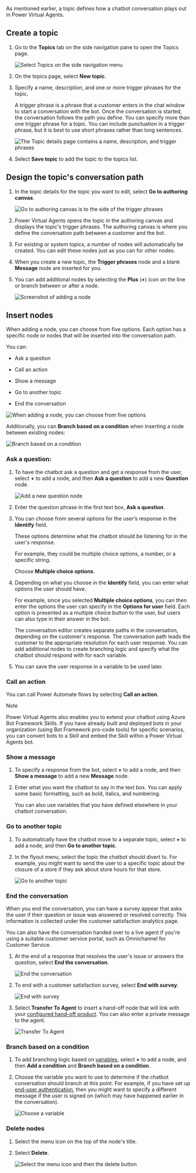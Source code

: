 As mentioned earlier, a topic defines how a chatbot conversation plays out in Power Virtual Agents.

## Create a topic

1.  Go to the **Topics** tab on the side navigation pane to open the Topics
    page.

    ![Select Topics on the side navigation menu](../media/topics-side-navigation-menu.png)

2.  On the topics page, select **New topic**.

3.  Specify a name, description, and one or more trigger phrases for the topic.

    A trigger phrase is a phrase that a customer enters in the chat window to
    start a conversation with the bot. Once the conversation is started, the
    conversation follows the path you define. You can specify more than one
    trigger phrase for a topic. You can include punctuation in a trigger phrase,
    but it is best to use short phrases rather than long sentences.

    ![The Topic details page contains a name, description, and trigger phrases](../media/trigger-phrases.png)

4.  Select **Save topic** to add the topic to the topics list.

## Design the topic's conversation path

1.  In the topic details for the topic you want to edit, select **Go to
    authoring canvas**.

    ![Go to authoring canvas is to the side of the trigger phrases](../media/go-to-authoring-canvas.png)

2.  Power Virtual Agents opens the topic in the authoring canvas and displays
    the topic's trigger phrases. The authoring canvas is where you define the
    conversation path between a customer and the bot.

3.  For existing or system topics, a number of nodes will automatically be
    created. You can edit these nodes just as you can for other nodes.

4.  When you create a new topic, the **Trigger phrases** node and a
    blank **Message** node are inserted for you.

5.  You can add additional nodes by selecting the **Plus** (**+**) icon on the
    line or branch between or after a node.

    ![Screenshot of adding a node](../media/add-node.png)

## Insert nodes

When adding a node, you can choose from five options. Each option has a specific
node or nodes that will be inserted into the conversation path.

You can:

-   Ask a question

-   Call an action

-   Show a message

-   Go to another topic

-   End the conversation

![When adding a node, you can choose from five options](../media/add-node-choose-options.png)

Additionally, you can **Branch based on a condition** when inserting a node
between existing nodes:

![Branch based on a condition](../media/conditional-branch.png)

### Ask a question:

1.  To have the chatbot ask a question and get a response from the user,
    select **+** to add a node, and then **Ask a question** to add a
    new **Question** node.

    ![Add a new question node](../media/add-new-question-node.png)

2.  Enter the question phrase in the first text box, **Ask a question**.

3.  You can choose from several options for the user’s response in
    the **Identify** field.

    These options determine what the chatbot should be listening for in the
    user's response.

    For example, they could be multiple choice options, a number, or a specific
    string.

    Choose **Multiple choice options**.

4.  Depending on what you choose in the **Identify** field, you can enter what
    options the user should have.

    For example, since you selected **Multiple choice options**, you can then enter
    the options the user can specify in the **Options for user** field. Each
    option is presented as a multiple choice button to the user, but users can
    also type in their answer in the bot.

    The conversation editor creates separate paths in the conversation,
    depending on the customer's response. The conversation path leads the
    customer to the appropriate resolution for each user response. You can add
    additional nodes to create branching logic and specify what the chatbot
    should respond with for each variable.

5.  You can save the user response in a variable to be used later.

### Call an action

You can call Power Automate flows by selecting **Call an action**.

>[!NOTE]
>Power Virtual Agents also enables you to extend your chatbot using Azure Bot Framework Skills. If you have already built and deployed bots in your organization (using Bot Framework pro-code tools) for specific scenarios, you can convert bots to a Skill and embed the Skill within a Power Virtual Agents bot.

### Show a message

1.  To specify a response from the bot, select **+** to add a node, and
    then **Show a message** to add a new **Message** node.

2.  Enter what you want the chatbot to say in the text box. You can apply some
    basic formatting, such as bold, italics, and numbering.

    You can also use variables that you have defined elsewhere in your chatbot
    conversation.

### Go to another topic

1.  To automatically have the chatbot move to a separate topic, select **+** to
    add a node, and then **Go to another topic**.

2.  In the flyout menu, select the topic the chatbot should divert to. For
    example, you might want to send the user to a specific topic about the
    closure of a store if they ask about store hours for that store.

    ![Go to another topic](../media/go-to-topic.png)

### End the conversation

When you end the conversation, you can have a survey appear that asks the user
if their question or issue was answered or resolved correctly. This information
is collected under the customer satisfaction analytics page.

You can also have the conversation handed over to a live agent if you're using a
suitable customer service portal, such as Omnichannel for Customer Service.

1.  At the end of a response that resolves the user's issue or answers the
    question, select **End the conversation**.

    ![End the conversation](../media/end-conversation.png)

2.  To end with a customer satisfaction survey, select **End with survey**.

    ![End with survey](../media/end-with-survey.png)

3.  Select **Transfer To Agent** to insert a hand-off node that will link with
    your [configured hand-off
    product](https://docs.microsoft.com/power-virtual-agents/configuration-hand-off-omnichannel).
    You can also enter a private message to the agent.

    ![Transfer To Agent](../media/transfer-to-agent.png)

### Branch based on a condition

1.  To add branching logic based
    on [variables](https://docs.microsoft.com/power-virtual-agents/authoring-variables),
    select **+** to add a node, and then **Add a condition** and **Branch based
    on a condition**.

2.  Choose the variable you want to use to determine if the chatbot conversation
    should branch at this point. For example, if you have set up [end-user
    authentication](https://docs.microsoft.com/power-virtual-agents/advanced-end-user-authentication),
    then you might want to specify a different message if the user is signed on
    (which may have happened earlier in the conversation).

    ![Choose a variable](../media/choose-variable.png)

### Delete nodes

1.  Select the menu icon on the top of the node's title.

2.  Select **Delete**.

    ![Select the menu icon and then the delete button](../media/delete-node.png)
